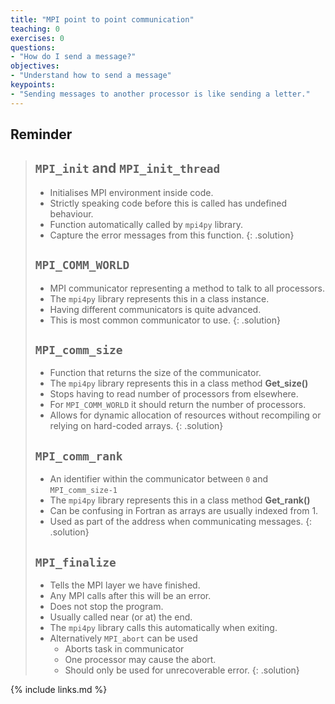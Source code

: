 ```yaml
---
title: "MPI point to point communication"
teaching: 0
exercises: 0
questions:
- "How do I send a message?"
objectives:
- "Understand how to send a message"
keypoints:
- "Sending messages to another processor is like sending a letter."
---
```


## Reminder

> ## `MPI_init` and `MPI_init_thread`
> - Initialises MPI environment inside code.
> - Strictly speaking code before this is called has undefined behaviour.
> - Function automatically called by `mpi4py` library.
> - Capture the error messages from this function.
{: .solution}
> ## `MPI_COMM_WORLD`
> - MPI communicator representing a method to talk to all processors.
> - The `mpi4py` library represents this in a class instance.
> - Having different communicators is quite advanced.
> - This is most common communicator to use.
{: .solution}
> ## `MPI_comm_size`
> - Function that returns the size of the communicator.
> - The `mpi4py` library represents this in a class method **Get_size()**
> - Stops having to read number of processors from elsewhere.
> - For `MPI_COMM_WORLD` it should return the number of processors.
> - Allows for dynamic allocation of resources without recompiling or relying on hard-coded arrays.
{: .solution}
> ## `MPI_comm_rank`
> - An identifier within the communicator between `0` and `MPI_comm_size-1`
> - The `mpi4py` library represents this in a class method **Get_rank()**
> - Can be confusing in Fortran as arrays are usually indexed from 1.
> - Used as part of the address when communicating messages.
{: .solution}
> ## `MPI_finalize`
> - Tells the MPI layer we have finished.
> - Any MPI calls after this will be an error.
> - Does not stop the program.
> - Usually called near (or at) the end.
> - The `mpi4py` library calls this automatically when exiting.
> - Alternatively `MPI_abort` can be used
>   - Aborts task in communicator
>   - One processor may cause the abort.
>   - Should only be used for unrecoverable error.
{: .solution}

{% include links.md %}

